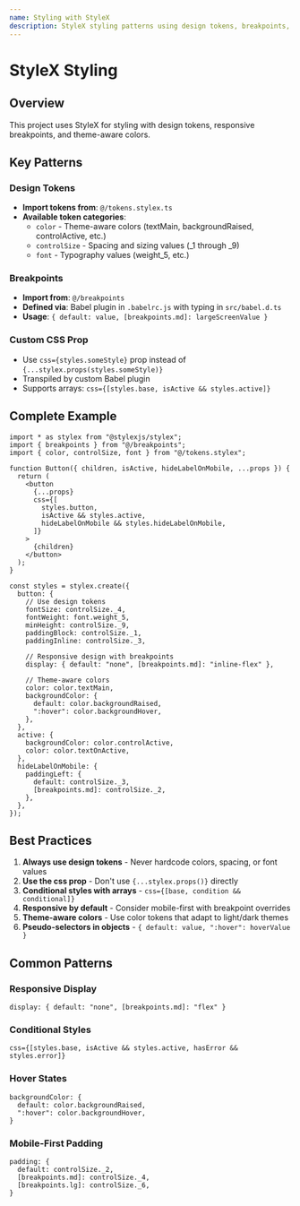 ```yaml
---
name: Styling with StyleX
description: StyleX styling patterns using design tokens, breakpoints, and custom css prop. Use when working with styles, CSS, design tokens, breakpoints, responsive design, themes, styling components, css prop, stylex.create, or when the user mentions StyleX, tokens.stylex, controlSize, color tokens, or breakpoints.
---
```


# StyleX Styling

## Overview

This project uses StyleX for styling with design tokens, responsive breakpoints, and theme-aware colors.

## Key Patterns

### Design Tokens

- **Import tokens from**: `@/tokens.stylex.ts`
- **Available token categories**:
  - `color` - Theme-aware colors (textMain, backgroundRaised, controlActive, etc.)
  - `controlSize` - Spacing and sizing values (\_1 through \_9)
  - `font` - Typography values (weight_5, etc.)

### Breakpoints

- **Import from**: `@/breakpoints`
- **Defined via**: Babel plugin in `.babelrc.js` with typing in `src/babel.d.ts`
- **Usage**: `{ default: value, [breakpoints.md]: largeScreenValue }`

### Custom CSS Prop

- Use `css={styles.someStyle}` prop instead of `{...stylex.props(styles.someStyle)}`
- Transpiled by custom Babel plugin
- Supports arrays: `css={[styles.base, isActive && styles.active]}`

## Complete Example

```tsx
import * as stylex from "@stylexjs/stylex";
import { breakpoints } from "@/breakpoints";
import { color, controlSize, font } from "@/tokens.stylex";

function Button({ children, isActive, hideLabelOnMobile, ...props }) {
  return (
    <button
      {...props}
      css={[
        styles.button,
        isActive && styles.active,
        hideLabelOnMobile && styles.hideLabelOnMobile,
      ]}
    >
      {children}
    </button>
  );
}

const styles = stylex.create({
  button: {
    // Use design tokens
    fontSize: controlSize._4,
    fontWeight: font.weight_5,
    minHeight: controlSize._9,
    paddingBlock: controlSize._1,
    paddingInline: controlSize._3,

    // Responsive design with breakpoints
    display: { default: "none", [breakpoints.md]: "inline-flex" },

    // Theme-aware colors
    color: color.textMain,
    backgroundColor: {
      default: color.backgroundRaised,
      ":hover": color.backgroundHover,
    },
  },
  active: {
    backgroundColor: color.controlActive,
    color: color.textOnActive,
  },
  hideLabelOnMobile: {
    paddingLeft: {
      default: controlSize._3,
      [breakpoints.md]: controlSize._2,
    },
  },
});
```

## Best Practices

1. **Always use design tokens** - Never hardcode colors, spacing, or font values
2. **Use the css prop** - Don't use `{...stylex.props()}` directly
3. **Conditional styles with arrays** - `css={[base, condition && conditional]}`
4. **Responsive by default** - Consider mobile-first with breakpoint overrides
5. **Theme-aware colors** - Use color tokens that adapt to light/dark themes
6. **Pseudo-selectors in objects** - `{ default: value, ":hover": hoverValue }`

## Common Patterns

### Responsive Display

```tsx
display: { default: "none", [breakpoints.md]: "flex" }
```

### Conditional Styles

```tsx
css={[styles.base, isActive && styles.active, hasError && styles.error]}
```

### Hover States

```tsx
backgroundColor: {
  default: color.backgroundRaised,
  ":hover": color.backgroundHover,
}
```

### Mobile-First Padding

```tsx
padding: {
  default: controlSize._2,
  [breakpoints.md]: controlSize._4,
  [breakpoints.lg]: controlSize._6,
}
```
